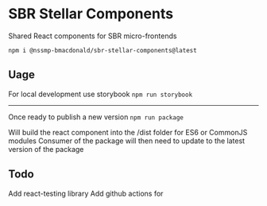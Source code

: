 # SBR Stellar Components

Shared React components for SBR micro-frontends

`npm i @nssmp-bmacdonald/sbr-stellar-components@latest`

## Uage

For local development use storybook
`npm run storybook`

---

Once ready to publish a new version
`npm run package`

Will build the react component into the /dist folder for ES6 or CommonJS modules
Consumer of the package will then need to update to the latest version of the package

## Todo

Add react-testing library
Add github actions for
